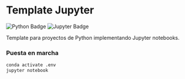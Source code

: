 # Template Jupyter

![Python Badge](https://img.shields.io/badge/Python-3776AB?logo=python&logoColor=fff&style=flat-square)
![Jupyter Badge](https://img.shields.io/badge/Jupyter-F37626?logo=jupyter&logoColor=fff&style=flat-square)

Template para proyectos de Python implementando Jupyter notebooks. 

### Puesta en marcha
```bash
conda activate .env
jupyter notebook
```
